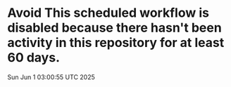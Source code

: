# Avoid This scheduled workflow is disabled because there hasn't been activity in this repository for at least 60 days.
Sun Jun  1 03:00:55 UTC 2025
